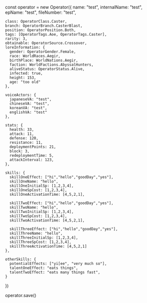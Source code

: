   const operator = new Operator({
    name: "test",
    internalName: "test",
    epName: "test",
    fileNumber: "test",

    class: OperatorClass.Caster,
    branch: OperatorBranch.CasterBlast,
    position: OperatorPosition.Both,
    tags: [OperatorTags.Aoe, OperatorTags.Caster],
    rarity: 3,
    obtainable: OperatorSource.Crossover,
    loreInformation: {
      gender: OperatorGender.Female,
      race: WorldRaces.Aegir,
      birthPlace: WorldNations.Aegir,
      faction: WorldFactions.AbyssalHunters,
      aliveStatus: OperatorStatus.Alive,
      infected: true,
      height: 153,
      age: "too old"
    },

    voiceActors: {
      japaneseVA: "test",
      chineseVA: "test",
      koreanVA: "test",
      englishVA: "test"
    },

    stats: {
      health: 33,
      attack: 11,
      defense: 120,
      resistance: 11,
      deploymentPoints: 21,
      block: 3,
      redeploymentTime: 5,
      attackInterval: 123,
    },

    skills: {
      skillOneEffect: ["hi","hello","goodDay","yes"],
      skillOneName: "hello",
      skillOneInitialSp: [1,2,3,4],
      skillOneSpCost: [1,2,3,4],
      skillOneActivationTime: [4,5,2,1],

      skillTwoEffect: ["hi","hello","goodDay","yes"],
      skillTwoName: "hello",
      skillTwoInitialSp: [1,2,3,4],
      skillTwoSpCost: [1,2,3,4],
      skillTwoActivationTime: [4,5,2,1],

      skillThreeEffect: ["hi","hello","goodDay","yes"],
      skillThreeName: "hello",
      skillThreeInitialSp: [1,2,3,4],
      skillThreeSpCost: [1,2,3,4],
      skillThreeActivationTime: [4,5,2,1]
    },

    otherSkills: {
      potentialEffects: ["yi[ee", "very much so"],
      talentOneEffect: "eats things",
      talentTwoEffect: "eats many things fast",
    }
  })

  operator.save()